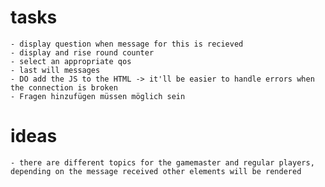 # tasks
    - display question when message for this is recieved
    - display and rise round counter    
    - select an appropriate qos
    - last will messages
    - DO add the JS to the HTML -> it'll be easier to handle errors when the connection is broken
    - Fragen hinzufügen müssen möglich sein
# ideas
    - there are different topics for the gamemaster and regular players, depending on the message received other elements will be rendered